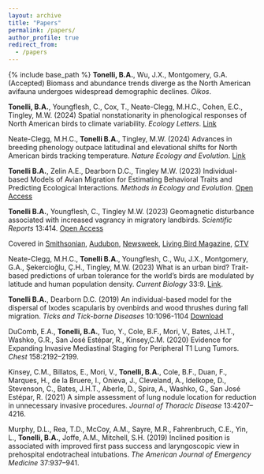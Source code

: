 ```yaml
---
layout: archive
title: "Papers"
permalink: /papers/
author_profile: true
redirect_from:
  - /papers
---
```


{% include base_path %}
**Tonelli, B.A.**, Wu, J.X., Montgomery, G.A. (Accepted) Biomass and abundance trends diverge as the North American avifauna undergoes widespread demographic declines. *Oikos*. 

**Tonelli, B.A.**, Youngflesh, C., Cox, T., Neate-Clegg, M.H.C., Cohen, E.C., Tingley, M.W. (2024) Spatial nonstationarity in phenological responses of North American birds to climate variability. *Ecology Letters*. [Link](https://onlinelibrary.wiley.com/doi/10.1111/ele.14526)

Neate-Clegg, M.H.C., **Tonelli B.A.**, Tingley, M.W. (2024) Advances in breeding phenology outpace latitudinal and elevational shifts for North American birds tracking temperature. *Nature Ecology and Evolution*. [Link](https://www.nature.com/articles/s41559-024-02536-z)  

**Tonelli B.A.**, Zelin A.E., Dearborn D.C., Tingley M.W. (2023) Individual-based Models of Avian Migration for Estimating Behavioral Traits and Predicting Ecological Interactions. *Methods in Ecology and Evolution*. [Open Access](https://besjournals.onlinelibrary.wiley.com/doi/full/10.1111/2041-210X.14189)

**Tonelli B.A.**, Youngflesh, C., Tingley M.W. (2023) Geomagnetic disturbance associated with increased vagrancy in migratory landbirds. *Scientific Reports* 13:414. [Open Access](https://www.nature.com/articles/s41598-022-26586-0)

Covered in [Smithsonian](https://www.smithsonianmag.com/science-nature/one-reason-migrating-birds-get-lost-is-out-of-this-world-180983301/), [Audubon](https://www.audubon.org/news/when-birds-get-lost-space-storms-may-be-blame), [Newsweek](https://www.newsweek.com/space-weather-geomagnetic-storms-migrating-birds-navigation-1833899), [Living Bird Magazine](https://www.allaboutbirds.org/news/geomagnetic-disturbances-and-wrong-way-bird-migrations/#), [CTV](https://www.ctvnews.ca/sci-tech/new-study-sheds-light-on-what-may-be-throwing-some-migratory-birds-off-course-1.6237943)

Neate-Clegg, M.H.C., **Tonelli B.A.**, Youngflesh, C., Wu, J.X., Montgomery, G.A., Şekercioğlu, Ç.H., Tingley, M.W. (2023) What is an urban bird? Trait-based predictions of urban tolerance for the world’s birds are modulated by latitude and human population density. *Current Biology* 33:9. [Link](https://www.sciencedirect.com/science/article/pii/S0960982223003123). 

**Tonelli B.A.**, Dearborn D.C. (2019) An individual-based model for the dispersal of Ixodes scapularis by ovenbirds and wood thrushes during fall migration. *Ticks and Tick-borne Diseases* 10:1096-1104 [Download](http://bentonelli.github.io/files/T_D_2018.pdf)

DuComb, E.A., **Tonelli, B.A.**, Tuo, Y., Cole, B.F., Mori, V., Bates, J.H.T., Washko, G.R., San José Estépar, R., Kinsey,C.M. (2020) Evidence for Expanding Invasive Mediastinal Staging for Peripheral T1 Lung Tumors. *Chest* 158:2192–2199.

Kinsey, C.M., Billatos, E., Mori, V., **Tonelli, B.A.**, Cole, B.F., Duan, F., Marques, H., de la Bruere, I., Onieva, J., Cleveland, A., Idelkope, D., Stevenson, C., Bates, J.H.T., Aberle, D., Spira, A., Washko, G., San José Estépar, R. (2021) A simple assessment of lung nodule location for reduction in unnecessary invasive procedures. *Journal of Thoracic Disease* 13:4207–4216.

Murphy, D.L., Rea, T.D., McCoy, A.M., Sayre, M.R., Fahrenbruch, C.E., Yin, L., **Tonelli, B.A.**, Joffe, A.M., Mitchell, S.H. (2019) Inclined position is associated with improved first pass success and laryngoscopic view in prehospital endotracheal intubations. *The American Journal of Emergency Medicine* 37:937–941.
